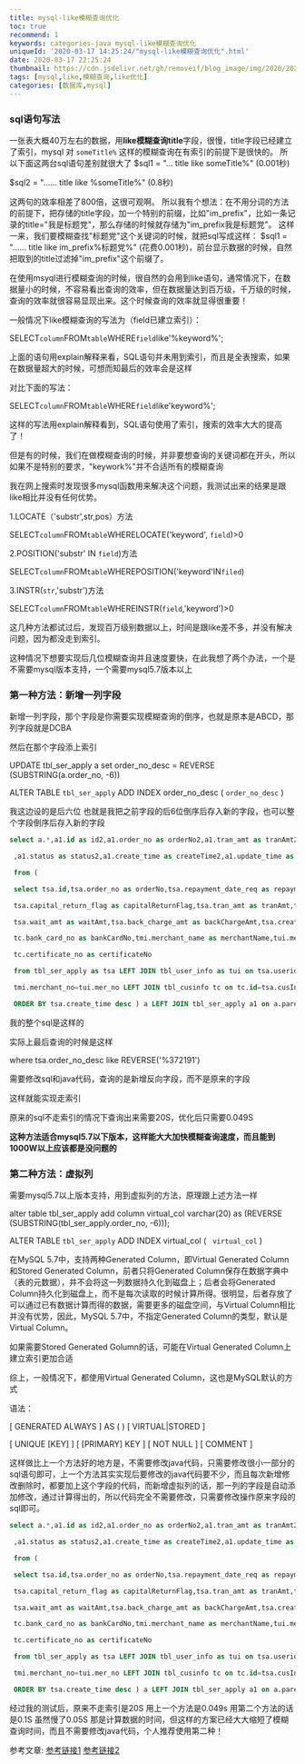```yaml
---
title: mysql-like模糊查询优化
toc: true
recommend: 1
keywords: categories-java mysql-like模糊查询优化
uniqueId: '2020-03-17 14:25:24/"mysql-like模糊查询优化".html'
date: 2020-03-17 22:25:24
thumbnail: https://cdn.jsdelivr.net/gh/removeif/blog_image/img/2020/20200317222901.png
tags: [mysql,like,模糊查询,like优化]
categories: [数据库,mysql]
---
```


### sql语句写法
一张表大概40万左右的数据，用**like模糊查询title**字段，很慢，title字段已经建立了索引，mysql 对 `someTitle%` 这样的模糊查询在有索引的前提下是很快的。
所以下面这两台sql语句差别就很大了 
$sql1 = "... title like someTitle%" (0.001秒)

$sql2 = "...... title like %someTitle%" (0.8秒) <!-- more -->

这两句的效率相差了800倍，这很可观啊。
所以我有个想法：在不用分词的方法的前提下，把存储的title字段，加一个特别的前缀，比如"im_prefix"，比如一条记录的title="我是标题党"，那么存储的时候就存储为"im_prefix我是标题党"。
这样一来，我们要模糊查找"标题党"这个关键词的时候，就把sql写成这样：
$sql1 = "...... title like im_prefix%标题党%" (花费0.001秒)，前台显示数据的时候，自然把取到的title过滤掉"im_prefix"这个前缀了。

在使用msyql进行模糊查询的时候，很自然的会用到like语句，通常情况下，在数据量小的时候，不容易看出查询的效率，但在数据量达到百万级，千万级的时候，查询的效率就很容易显现出来。这个时候查询的效率就显得很重要！ 

一般情况下like模糊查询的写法为（field已建立索引）： 

SELECT`column`FROM`table`WHERE`field`like'%keyword%';

上面的语句用explain解释来看，SQL语句并未用到索引，而且是全表搜索，如果在数据量超大的时候，可想而知最后的效率会是这样

对比下面的写法：

SELECT`column`FROM`table`WHERE`field`like'keyword%';

这样的写法用explain解释看到，SQL语句使用了索引，搜索的效率大大的提高了！

但是有的时候，我们在做模糊查询的时候，并非要想查询的关键词都在开头，所以如果不是特别的要求，"keywork%"并不合适所有的模糊查询

我在网上搜索时发现很多mysql函数用来解决这个问题，我测试出来的结果是跟like相比并没有任何优势。

1.LOCATE（'substr',str,pos）方法

SELECT`column`FROM`table`WHERELOCATE('keyword', `field`)>0

2.POSITION('substr' IN `field`)方法

SELECT`column`FROM`table`WHEREPOSITION('keyword'IN`filed`)

3.INSTR(`str`,'substr')方法

SELECT`column`FROM`table`WHEREINSTR(`field`,'keyword')>0

这几种方法都试过后，发现百万级别数据以上，时间是跟like差不多，并没有解决问题，因为都没走到索引。

这种情况下想要实现后几位模糊查询并且速度要快，在此我想了两个办法，一个是不需要mysql版本支持，一个需要mysql5.7版本以上

### 第一种方法：新增一列字段

新增一列字段，那个字段是你需要实现模糊查询的倒序，也就是原本是ABCD，那列字段就是DCBA

然后在那个字段添上索引

UPDATE tbl_ser_apply a set order_no_desc = REVERSE (SUBSTRING(a.order_no, -6))

ALTER TABLE `tbl_ser_apply` ADD INDEX order_no_desc ( `order_no_desc` )

我这边设的是后六位 也就是我把之前字段的后6位倒序后存入新的字段，也可以整个字段倒序后存入新的字段

```sql
select a.*,a1.id as id2,a1.order_no as orderNo2,a1.tran_amt as tranAmt2,a1.fee_amt as feeAmt2,a1.repayment_date_req as repaymentDateReq2

 ,a1.status as status2,a1.create_time as createTime2,a1.update_time as updateTime2

 from (

 select tsa.id,tsa.order_no as orderNo,tsa.repayment_date_req as repaymentDateReq,tsa.status,tsa.fee_state as feeState,tsa.repayment_flag as repaymentFlag,

 tsa.capital_return_flag as capitalReturnFlag,tsa.tran_amt as tranAmt,tsa.fee_amt as feeAmt,tsa.capital_returned_amont as capitalReturnedAmont,

 tsa.wait_amt as waitAmt,tsa.back_charge_amt as backChargeAmt,tsa.create_time as createTime,tui.real_name as realName,tui.mobile_no as mobileNo,

 tc.bank_card_no as bankCardNo,tmi.merchant_name as merchantName,tui.mer_no as merNo,tsa.reserved1 as reserved1,tsa.parent_id as parentId,tc.bank_name as bankName,tc.holder_name as holderName,

 tc.certificate_no as certificateNo

 from tbl_ser_apply as tsa LEFT JOIN tbl_user_info as tui on tsa.userid=tui.id LEFT JOIN tbl_merchant_inf as tmi on

 tmi.merchant_no=tui.mer_no LEFT JOIN tbl_cusinfo tc on tc.id=tsa.cusInf_id where tsa.order_no_desc like REVERSE('%372191')

 ORDER BY tsa.create_time desc ) a LEFT JOIN tbl_ser_apply a1 on a.parentId=a1.id

```

我的整个sql是这样的

实际上最后查询的时候是这样

where tsa.order_no_desc like REVERSE('%372191') 

需要修改sql和java代码，查询的是新增反向字段，而不是原来的字段

这样就能实现走索引

原来的sql不走索引的情况下查询出来需要20S，优化后只需要0.049S

**这种方法适合mysql5.7以下版本，这样能大大加快模糊查询速度，而且能到1000W以上应该都是没问题的**

### 第二种方法：虚拟列

需要mysql5.7以上版本支持，用到虚拟列的方法，原理跟上述方法一样

alter table tbl_ser_apply add column virtual_col varchar(20) as (REVERSE (SUBSTRING(tbl_ser_apply.order_no, -6)));

ALTER TABLE `tbl_ser_apply` ADD INDEX  virtual_col ( ` virtual_col` )

在MySQL 5.7中，支持两种Generated Column，即Virtual Generated Column和Stored Generated Column，前者只将Generated Column保存在数据字典中（表的元数据），并不会将这一列数据持久化到磁盘上；后者会将Generated Column持久化到磁盘上，而不是每次读取的时候计算所得。很明显，后者存放了可以通过已有数据计算而得的数据，需要更多的磁盘空间，与Virtual Column相比并没有优势，因此，MySQL 5.7中，不指定Generated Column的类型，默认是Virtual Column。 

如果需要Stored Generated Golumn的话，可能在Virtual Generated Column上建立索引更加合适

综上，一般情况下，都使用Virtual Generated Column，这也是MySQL默认的方式

语法：

 [ GENERATED ALWAYS ] AS (  ) [ VIRTUAL|STORED ]

[ UNIQUE [KEY] ] [ [PRIMARY] KEY ] [ NOT NULL ] [ COMMENT  ]

这样做比上一个方法好的地方是，不需要修改java代码，只需要修改很小一部分的sql语句即可，上一个方法其实实现后要修改的java代码要不少，而且每次新增修改删除时，都要加上这个字段的代码，而新增虚拟列的话，那一列的字段是自动添加修改，通过计算得出的，所以代码完全不需要修改，只需要修改操作原来字段的sql即可。

```sql
select a.*,a1.id as id2,a1.order_no as orderNo2,a1.tran_amt as tranAmt2,a1.fee_amt as feeAmt2,a1.repayment_date_req as repaymentDateReq2

 ,a1.status as status2,a1.create_time as createTime2,a1.update_time as updateTime2

 from (

 select tsa.id,tsa.order_no as orderNo,tsa.repayment_date_req as repaymentDateReq,tsa.status,tsa.fee_state as feeState,tsa.repayment_flag as repaymentFlag,

 tsa.capital_return_flag as capitalReturnFlag,tsa.tran_amt as tranAmt,tsa.fee_amt as feeAmt,tsa.capital_returned_amont as capitalReturnedAmont,

 tsa.wait_amt as waitAmt,tsa.back_charge_amt as backChargeAmt,tsa.create_time as createTime,tui.real_name as realName,tui.mobile_no as mobileNo,

 tc.bank_card_no as bankCardNo,tmi.merchant_name as merchantName,tui.mer_no as merNo,tsa.reserved1 as reserved1,tsa.parent_id as parentId,tc.bank_name as bankName,tc.holder_name as holderName,

 tc.certificate_no as certificateNo

 from tbl_ser_apply as tsa LEFT JOIN tbl_user_info as tui on tsa.userid=tui.id LEFT JOIN tbl_merchant_inf as tmi on

 tmi.merchant_no=tui.mer_no LEFT JOIN tbl_cusinfo tc on tc.id=tsa.cusInf_id where tsa.virtual_col like '372191%'

 ORDER BY tsa.create_time desc ) a LEFT JOIN tbl_ser_apply a1 on a.parentId=a1.id

```

经过我的测试后，原来不走索引是20S 用上一个方法是0.049s 用第二个方法的话是0.1S 虽然慢了0.05S 那是计算数据的时间，但这样的方案已经大大缩短了模糊查询时间，而且不需要修改java代码，个人推荐使用第二种！

参考文章:
[参考链接1](https://www.jianshu.com/p/9f83eebc8606)
[参考链接2](https://www.cnblogs.com/whyat/p/10512797.html)


